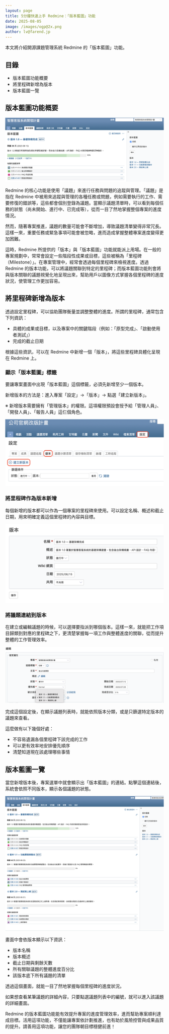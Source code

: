 ```yaml
---
layout: page
title: 5分鐘快速上手 Redmine：「版本藍圖」功能
date: 2025-08-05
image: /images/ogp@2x.png
author: lv@farend.jp
---
```


本文將介紹開源課題管理系統 Redmine 的「版本藍圖」功能。

## 目錄

- 版本藍圖功能概要
- 將里程碑新增為版本
- 版本藍圖一覽

## 版本藍圖功能概要

![](images/roadmap-01@2x.png)

Redmine 的核心功能是使用「議題」來進行任務與問題的追蹤與管理。「議題」是指在 Redmine 中被用來追蹤與管理的各種任務或問題，例如需要執行的工作、需要修復的錯誤等，這些都會個別登錄為議題。當顯示議題清單時，可以看到每個任務的狀態（尚未開始、進行中、已完成等），從而一目了然地掌握整個專案的進度情況。

然而，隨著專案推進，議題的數量可能會不斷增加，導致議題清單變得非常冗長。這樣一來，重要任務或緊急事項可能會被忽略，進而造成掌握整體專案進度變得更加困難。

這時，Redmine 所提供的「版本」與「版本藍圖」功能就能派上用場。在一般的專案規劃中，常常會設定一些階段性成果或目標，這些被稱為「里程碑（Milestone）」。在專案管理中，經常會透過每個里程碑來檢視進度。透過 Redmine 的版本功能，可以將議題關聯到特定的里程碑；而版本藍圖功能則會將與版本關聯的議題視覺化地呈現出來，幫助用戶以圖像方式掌握各個里程碑的進度狀況，使管理工作更加容易。

## 將里程碑新增為版本

透過設定里程碑，可以協助團隊衡量並調整整體的進度。所謂的里程碑，通常包含下列資訊：

* 具體的成果或目標，以及專案中的關鍵階段（例如：「原型完成」、「啟動使用者測試」）
* 完成的截止日期

根據這些資訊，可以在 Redmine 中新增一個「版本」，將這些里程碑具體化呈現在 Redmine 上。

### 顯示「版本藍圖」標籤

要讓專案畫面中出現「版本藍圖」這個標籤，必須先新增至少一個版本。

新增版本的方法是：進入專案「設定」→「版本」→ 點選「建立新版本」。

※ 新增版本需要擁有「管理版本」的權限。這項權限預設會授予給「管理人員」、「開發人員」、「報告人員」這仨個角色。

![](images/roadmap-02@2x.png)

### 將里程碑作為版本新增

每個新增的版本都可以作為一個專案的里程碑來使用。可以設定名稱、概述和截止日期，用來明確定義這個里程碑的內容與目標。

![](images/roadmap-03@2x.png)

### 將議題連結到版本

在建立或編輯議題的時候，可以選擇要指派到哪個版本。這樣一來，就能把工作項目歸類到對應的里程碑之下，更清楚掌握每一項工作與整體進度的關聯，從而提升整體的工作管理效率。

![](images/roadmap-04@2x.png)

完成這個設定後，在顯示議題列表時，就能依照版本分類，或是只篩選特定版本的議題來查看。

這麼做有以下幾個好處：

* 不容易遺漏各個里程碑下該完成的工作
* 可以更有效率地安排優先順序
* 清楚知道現在該處理哪些事情


## 版本藍圖一覽

當您新增版本後，專案選單中就會顯示出「版本藍圖」的連結。點擊這個連結後，系統會依照不同版本，顯示各個議題的狀態。

![](images/roadmap-05@2x.png)

畫面中會依版本顯示以下資訊：

- 版本名稱
- 版本概述
- 截止日期與剩餘天數
- 所有關聯議題的整體進度百分比
- 該版本底下所有議題的清單

透過這個畫面，就能一目了然地掌握每個里程碑的進度狀況。

如果想查看某筆議題的詳細內容，只要點選議題列表中的編號，就可以進入該議題的詳細畫面。

Redmine 的版本藍圖功能能有效提升專案的進度管理效率，進而幫助專案順利達成目標。活用這項功能，不僅能讓專案依計劃推進，也有助於風險控管與成果品質的提升。請善用這項功能，讓您的團隊朝目標穩健前進！
